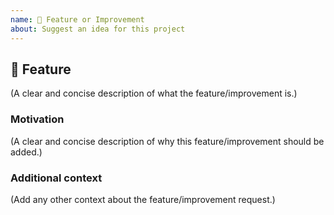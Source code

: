 ```yaml
---
name: 🚀 Feature or Improvement
about: Suggest an idea for this project
---
```


## 🚀 Feature

(A clear and concise description of what the feature/improvement is.)

### Motivation

(A clear and concise description of why this feature/improvement should be added.)

### Additional context

(Add any other context about the feature/improvement request.)
